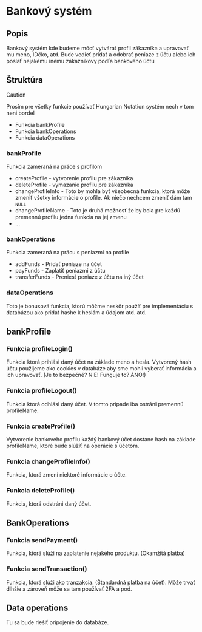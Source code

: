 # Bankový systém

## Popis
Bankový systém kde budeme môcť vytvárať profil zákazníka a upravovať mu meno, IDčko, atd. Bude vedieť pridať a odobrať peniaze z účtu alebo ich poslať nejakému inému zákazníkovy podľa bankového účtu

## Štruktúra

> [!CAUTION]
> Prosím pre všetky funkcie používať Hungarian Notation systém nech v tom neni bordel

- Funkcia bankProfile
- Funkcia bankOperations
- Funkcia dataOperations

### bankProfile
Funkcia zameraná na práce s profilom

- createProfile - vytvorenie profilu pre zákazníka
- deleteProfile - vymazanie profilu pre zákazníka
- changeProfileInfo - Toto by mohla byť všeobecná funkcia, ktorá môže zmeniť všetky informácie o profile. Ak niečo nechcem zmeniť dám tam `NULL`
- changeProfileName - Toto je druhá možnosť že by bola pre každú premennú profilu jedna funkcia na jej zmenu
- ...

### bankOperations
Funkcia zameraná na prácu s peniazmi na profile

- addFunds - Pridať peniaze na účet
- payFunds - Zaplatiť peniazmi z účtu
- transferFunds - Preniesť peniaze z účtu na iný účet


### dataOperations
Toto je bonusová funkcia, ktorú môžme neskôr použíť pre implementáciu s databázou ako pridať hashe k heslám a údajom atd. atd.

## bankProfile

### Funkcia profileLogin()

Funkcia ktorá prihlási daný účet na základe meno a hesla. Vytvorený hash účtu použijeme ako cookies v databáze aby sme mohli vyberať informácia a ich upravovať. (Je to bezpečné? NIE! Funguje to? ÁNO!) 

### Funkcia profileLogout()

Funkcia ktorá odhlási daný účet. V tomto prípade iba ostráni premennú profileName.

### Funkcia createProfile()

Vytvorenie bankoveho profilu
každý bankový účet dostane hash na základe profileName, ktoré bude slúžiť na operácie s účetom.

### Funkcia changeProfileInfo()

Funkcia, ktorá zmení niektoré informácie o účte.

### Funkcia deleteProfile()

Funkcia, ktorá odstráni daný účet.

## BankOperations

### Funkcia sendPayment()

Funkcia, ktorá slúži na zaplatenie nejakého produktu. (Okamžitá platba)

### Funkcia sendTransaction()

Funkcia, ktorá slúži ako tranzakcia. (Štandardná platba na účet). Môže trvať dlhšie a zároveň môže sa tam používať 2FA a pod.

## Data operations

Tu sa bude riešiť pripojenie do databáze.
